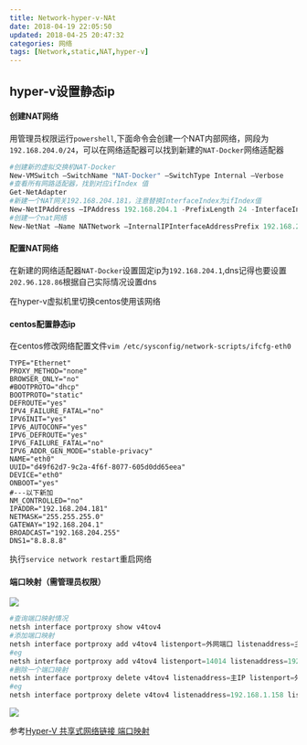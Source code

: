 ```yaml
---
title: Network-hyper-v-NAt
date: 2018-04-19 22:05:50
updated: 2018-04-25 20:47:32
categories: 网络
tags: [Network,static,NAT,hyper-v]
---
```


## hyper-v设置静态ip

#### 创建NAT网络

用管理员权限运行`powershell`,下面命令会创建一个NAT内部网络，网段为`192.168.204.0/24`，可以在网络适配器可以找到新建的`NAT-Docker`网络适配器

```powershell
#创建新的虚拟交换机NAT-Docker
New-VMSwitch –SwitchName "NAT-Docker" –SwitchType Internal –Verbose
#查看所有网路适配器，找到对应ifIndex 值
Get-NetAdapter
#新建一个NAT网关192.168.204.181，注意替换InterfaceIndex为ifIndex值
New-NetIPAddress –IPAddress 192.168.204.1 -PrefixLength 24 -InterfaceIndex 37 –Verbose
#创建一个nat网络
New-NetNat –Name NATNetwork –InternalIPInterfaceAddressPrefix 192.168.204.0/24 –Verbose
```

#### 配置NAT网络

在新建的网络适配器`NAT-Docker`设置固定ip为`192.168.204.1`,dns记得也要设置`202.96.128.86`根据自己实际情况设置dns

在hyper-v虚拟机里切换centos使用该网络

#### centos配置静态ip

在centos修改网络配置文件`vim /etc/sysconfig/network-scripts/ifcfg-eth0 `

```properties
TYPE="Ethernet"
PROXY_METHOD="none"
BROWSER_ONLY="no"
#BOOTPROTO="dhcp"
BOOTPROTO="static"
DEFROUTE="yes"
IPV4_FAILURE_FATAL="no"
IPV6INIT="yes"
IPV6_AUTOCONF="yes"
IPV6_DEFROUTE="yes"
IPV6_FAILURE_FATAL="no"
IPV6_ADDR_GEN_MODE="stable-privacy"
NAME="eth0"
UUID="d49f62d7-9c2a-4f6f-8077-605d0dd65eea"
DEVICE="eth0"
ONBOOT="yes"
#---以下新加
NM_CONTROLLED="no"
IPADDR="192.168.204.181"
NETMASK="255.255.255.0"
GATEWAY="192.168.204.1"
BROADCAST="192.168.204.255"
DNS1="8.8.8.8"
```

执行`service network restart`重启网络



#### 端口映射（需管理员权限）

![](http://ohdtoul5i.bkt.clouddn.com/1531476067353.png)

```powershell
#查询端口映射情况
netsh interface portproxy show v4tov4
#添加端口映射
netsh interface portproxy add v4tov4 listenport=外网端口 listenaddress=主IP connectaddress=私网IP connectport=私网IP端口
#eg
netsh interface portproxy add v4tov4 listenport=14014 listenaddress=192.168.1.158 connectaddress=192.168.204.182 connectport=14014
#删除一个端口映射
netsh interface portproxy delete v4tov4 listenaddress=主IP listenport=外网端口
#eg
netsh interface portproxy delete v4tov4 listenaddress=192.168.1.158 listenport=14014
```

![](http://ohdtoul5i.bkt.clouddn.com/1531475386029.png)

参考[Hyper-V 共享式网络链接 端口映射](https://my.oschina.net/alongite/blog/1537054)
